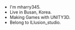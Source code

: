 - I'm mharry345.
- Live in Busan, Korea.
- Making Games with UNITY3D.
- Belong to ILlusion_studio.

<!---
mharry345/mharry345 is a ✨ special ✨ repository because its `README.md` (this file) appears on your GitHub profile.
You can click the Preview link to take a look at your changes.
--->
